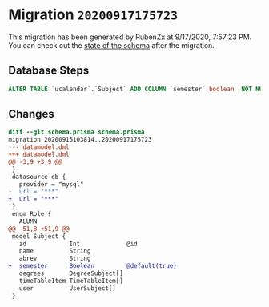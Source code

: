 # Migration `20200917175723`

This migration has been generated by RubenZx at 9/17/2020, 7:57:23 PM.
You can check out the [state of the schema](./schema.prisma) after the migration.

## Database Steps

```sql
ALTER TABLE `ucalendar`.`Subject` ADD COLUMN `semester` boolean  NOT NULL DEFAULT true
```

## Changes

```diff
diff --git schema.prisma schema.prisma
migration 20200915103814..20200917175723
--- datamodel.dml
+++ datamodel.dml
@@ -3,9 +3,9 @@
 }
 datasource db {
   provider = "mysql"
-  url = "***"
+  url = "***"
 }
 enum Role {
   ALUMN
@@ -51,8 +51,9 @@
 model Subject {
   id            Int             @id
   name          String
   abrev         String
+  semester      Boolean         @default(true)
   degrees       DegreeSubject[]
   timeTableItem TimeTableItem[]
   user          UserSubject[]
 }
```


